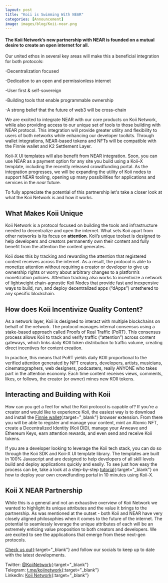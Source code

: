 ```yaml
---
layout: post
title: "Koii is Swimming With NEAR"
categories: [Announcement]
image: images/blog/Koii-near.png
---
```


#### The Koii Network’s new partnership with NEAR is founded on a mutual desire to create an open internet for all.

Our united ethos in several key areas will make this a beneficial integration for both protocols:

-Decentralization focused

-Dedication to an open and permissionless internet

-User first & self-sovereign

-Building tools that enable programmable ownership

-A strong belief that the future of web3 will be cross-chain

We are excited to integrate NEAR with our core products on Koii Network, while also providing access to our unique set of tools to those building with NEAR protocol. This integration will provide greater utility and flexibility to users of both networks while enhancing our developer toolkits. Through wallet integrations, NEAR-based tokens and NFTs will be compatible with the Finnie wallet and K2 Settlement Layer.

Koii-X UI templates will also benefit from NEAR integration. Soon, you can use NEAR as a payment option for any site you build using a Koii-X template, including the recently released crowdfunding portal. As the integration progresses, we will be expanding the utility of Koii nodes to support NEAR tooling, opening up many possibilities for applications and services in the _near_ future.

To fully appreciate the potential of this partnership let's take a closer look at what the Koii Network is and how it works.

## What Makes Koii Unique

Koii Network is a protocol focused on building the tools and infrastructure needed to decentralize and open the internet. What sets Koii apart from other networks is its focus on **attention**. Koii’s unique toolset is designed to help developers and creators permanently own their content and fully benefit from the attention the content generates.

Koii does this by tracking and rewarding the attention that registered content receives across the internet. As a result, the protocol is able to monetize attention without requiring a creator or developer to give up ownership rights or worry about arbitrary changes to a platform’s monetization policies. Attention tracking also works to incentivize a network of lightweight chain-agnostic Koii Nodes that provide fast and inexpensive ways to build, run, and deploy decentralized apps (“dApps”) untethered to any specific blockchain.

## How does Koii Incentivize Quality Content?

As a network layer, Koii is designed to interact with multiple blockchains on behalf of the network. The protocol manages internal consensus using a stake-based approach called Proofs of Real Traffic (PoRT). This consensus process allows Koii to track and verify traffic (“attention”) across content gateways, which links daily KOII token distribution to traffic volume, creating direct incentives for content creation.

In practice, this means that PoRT yields daily KOII proportional to the verified attention generated by NFT creators, developers, artists, musicians, cinematographers, web designers, podcasters, really ANYONE who takes part in the attention economy. Each time content receives views, comments, likes, or follows, the creator (or owner) mines new KOII tokens.

## Interacting and Building with Koii

How can you get a feel for what the Koii protocol is capable of? If you’re a creator and would like to experience Koii, the easiest way is to download and install the [Finnie wallet](https://koii.me/finnie){:target="\_blank"} browser extension. From there you will be able to register and manage your content, mint an Atomic NFT, create a Decentralized Identity (Koii DID), manage your Arweave and Ethereum Keys, earn attention rewards, and even send and receive Koii tokens.

If you are a developer looking to leverage the Koii tech stack, you can do so through the Koii SDK and Koii-X UI template library. The templates are built in 100% Javascript and are designed to help developers of all skill levels build and deploy applications quickly and easily. To see just how easy the process can be, take a look at a step-by-step [tutorial](https://blog.koii.network/Deploy-your-own-crowdfunding-portal-in-10-minutes-using-Koii-X/){:target="\_blank"} on how to deploy your own crowdfunding portal in 10 minutes using Koii-X.

## Koii X NEAR Partnership

While this is a general and not an exhaustive overview of Koii Network we wanted to highlight its unique attributes and the value it brings to the partnership. As was mentioned at the outset - both Koii and NEAR have very closely aligned philosophies when it comes to the future of the internet. The potential to seamlessly leverage the unique attributes of each will be an extremely enticing value proposition to both creators and developers. We are excited to see the applications that emerge from these next-gen protocols.

[Check us out](http://koii.me/u/koii){:target="\_blank"} and follow our socials to keep up to date with the latest developments.

Twitter: [@KoiiNetwork](https://twitter.com/KoiiNetwork){:target="\_blank"}<br/>
Telegram: [t.me/koiinetwork](http://t.me/koiinetwork){:target="\_blank"}<br/>
LinkedIn: [Koii Network](https://www.linkedin.com/company/koii-network/mycompany/){:target="\_blank"}<br/>
